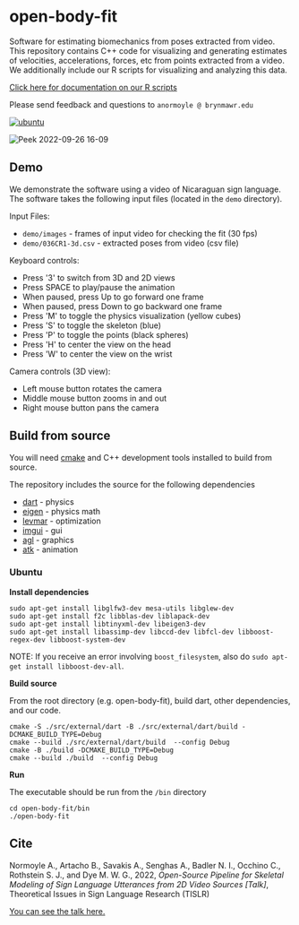 # open-body-fit

Software for estimating biomechanics from poses extracted from video. This repository contains C++ code for visualizing and 
generating estimates of velocities, accelerations, forces, etc from points extracted from a video. We additionally include our 
R scripts for visualizing and analyzing this data. 

[Click here for documentation on our R scripts](https://alinen.github.io/open-body-fit/R/036CR1-Example.html)

Please send feedback and questions to `anormoyle @ brynmawr.edu`

[![ubuntu](https://github.com/alinen/open-body-fit/actions/workflows/cmake-linux.yml/badge.svg)](https://github.com/alinen/open-body-fit/actions/workflows/cmake-linux.yml)

![Peek 2022-09-26 16-09](https://user-images.githubusercontent.com/259657/192370359-41aeeacb-7542-40e1-a6ea-72fe0e56c79a.gif)

## Demo

We demonstrate the software using a video of Nicaraguan sign language. 
The software takes the following input files (located in the `demo` directory).

Input Files:

* `demo/images` - frames of input video for checking the fit (30 fps)
* `demo/036CR1-3d.csv` - extracted poses from video (csv file)

Keyboard controls:

* Press '3' to switch from 3D and 2D views
* Press SPACE to play/pause the animation
* When paused, press Up to go forward one frame 
* When paused, press Down to go backward one frame
* Press 'M' to toggle the physics visualization (yellow cubes)
* Press 'S' to toggle the skeleton (blue)
* Press 'P' to toggle the points (black spheres)
* Press 'H' to center the view on the head
* Press 'W' to center the view on the wrist

Camera controls (3D view):

* Left mouse button rotates the camera
* Middle mouse button zooms in and out
* Right mouse button pans the camera

## Build from source

You will need [cmake](https://cmake.org) and C++ development tools installed to
build from source.

The repository includes the source for the following dependencies 

* [dart](https://dartsim.github.io/) - physics
* [eigen](https://eigen.tuxfamily.org/index.php?title=Main_Page) - physics math
* [levmar](http://users.ics.forth.gr/~lourakis/levmar/) - optimization
* [imgui](https://github.com/ocornut/imgui) - gui
* [agl](https://github.com/alinen/agl) - graphics
* [atk](https://github.com/alinen/atk) - animation

### Ubuntu

**Install dependencies**

```
sudo apt-get install libglfw3-dev mesa-utils libglew-dev
sudo apt-get install f2c libblas-dev liblapack-dev
sudo apt-get install libtinyxml-dev libeigen3-dev 
sudo apt-get install libassimp-dev libccd-dev libfcl-dev libboost-regex-dev libboost-system-dev
```

NOTE: If you receive an error involving `boost_filesystem`, also do `sudo apt-get install libboost-dev-all`.

**Build source**

From the root directory (e.g. open-body-fit), build dart, other dependencies, and our code. 

```
cmake -S ./src/external/dart -B ./src/external/dart/build -DCMAKE_BUILD_TYPE=Debug
cmake --build ./src/external/dart/build  --config Debug
cmake -B ./build -DCMAKE_BUILD_TYPE=Debug
cmake --build ./build  --config Debug
```

**Run**

The executable should be run from the `/bin` directory

```
cd open-body-fit/bin
./open-body-fit
```

## Cite

Normoyle A., Artacho B., Savakis A., Senghas A., Badler N. I., Occhino C., Rothstein S. J., and Dye M. W. G., 2022, _Open-Source Pipeline for Skeletal Modeling of Sign Language Utterances from 2D Video Sources [Talk]_, Theoretical Issues in Sign Language Research (TISLR)

[You can see the talk here.](https://www.youtube.com/watch?v=q2bP6BvWoEo) 
